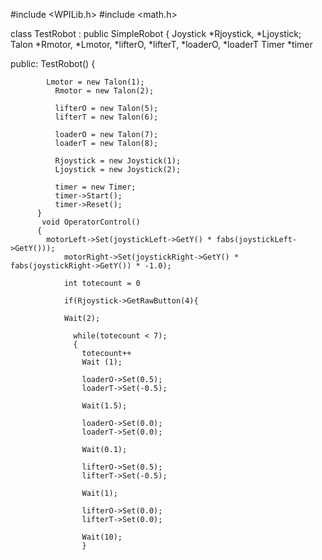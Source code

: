 #include <WPILib.h>
#include <math.h>

class TestRobot : public SimpleRobot
{
    Joystick *Rjoystick, *Ljoystick;
    Talon *Rmotor, *Lmotor, *lifterO, *lifterT, *loaderO, *loaderT
    Timer *timer
    
public:
      TestRobot()
      {
      
        	Lmotor = new Talon(1);
		      Rmotor = new Talon(2);
		
	    	  lifterO = new Talon(5);
		      lifterT = new Talon(6);
		    
	     	  loaderO = new Talon(7);
		      loaderT = new Talon(8);
		
		      Rjoystick = new Joystick(1);
		      Ljoystick = new Joystick(2);
		      
		      timer = new Timer;
		      timer->Start();
		      timer->Reset();
		  }    
		   void OperatorControl()
	      {	
			motorLeft->Set(joystickLeft->GetY() * fabs(joystickLeft->GetY()));
		    	motorRight->Set(joystickRight->GetY() * fabs(joystickRight->GetY()) * -1.0);
		    	
		    	int totecount = 0
		    	
		    	if(Rjoystick->GetRawButton(4){
		      
		      	Wait(2);
		    	
		    	  while(totecount < 7);
		    	  { 
		    	    totecount++
		    	    Wait (1);
		    	    
		    	    loaderO->Set(0.5);
		    	    loaderT->Set(-0.5);
		    	    
		    	    Wait(1.5);
		    	    
		    	    loaderO->Set(0.0);
		    	    loaderT->Set(0.0);
		    	    
		    	    Wait(0.1);
		    	    
		    	    lifterO->Set(0.5);
		    	    lifterT->Set(-0.5);
		    	    
		    	    Wait(1);
		    	    
		    	    lifterO->Set(0.0);
		    	    lifterT->Set(0.0);
		    	    
		    	    Wait(10);
		    	    }
		    	  
